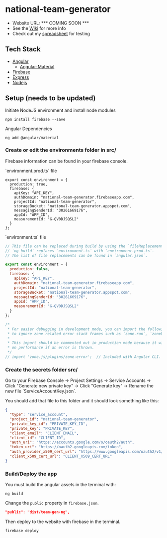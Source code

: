 # national-team-generator

* Website URL: *** COMING SOON ***
* See the [Wiki](https://github.com/maxkarnold/national-team-generator/wiki) for more info
* Check out my [spreadsheet](https://docs.google.com/spreadsheets/d/1iUR0P_v-qPOfyR1cX4iYIAwLiMCHIRPgRx9xRRmNdwc/edit?usp=sharing) for testing

## Tech Stack
* [Angular](https://angular.io/)
  * [Angular-Material](https://material.angular.io/)
* [Firebase](https://firebase.google.com/docs)
* [Express](https://expressjs.com/)
* [Nodejs](https://nodejs.org/en/)

## Setup (needs to be updated)
Initiate NodeJS environment and install node modules
<br>
```
npm install firebase --save
```
Angular Dependencies
```
ng add @angular/material
```
### Create or edit the environments folder in src/
<p>Firebase information can be found in your firebase console.</p>
<p>`environment.prod.ts` file</p>

```
export const environment = {
  production: true,
  firebase: {
    apiKey: "API_KEY",
    authDomain: "national-team-generator.firebaseapp.com",
    projectId: "national-team-generator",
    storageBucket: "national-team-generator.appspot.com",
    messagingSenderId: "30261669176",
    appId: "APP_ID",
    measurementId: "G-QV0DJSQSL2"
  }
};
```

<p>`environment.ts` file</p>

```javascript
// This file can be replaced during build by using the `fileReplacements` array.
// `ng build` replaces `environment.ts` with `environment.prod.ts`.
// The list of file replacements can be found in `angular.json`.

export const environment = {
  production: false,
  firebase: {
    apiKey: "API_KEY",
    authDomain: "national-team-generator.firebaseapp.com",
    projectId: "national-team-generator",
    storageBucket: "national-team-generator.appspot.com",
    messagingSenderId: "30261669176",
    appId: "APP_ID",
    measurementId: "G-QV0DJSQSL2"
  }
};

/*
 * For easier debugging in development mode, you can import the following file
 * to ignore zone related error stack frames such as `zone.run`, `zoneDelegate.invokeTask`.
 *
 * This import should be commented out in production mode because it will have a negative impact
 * on performance if an error is thrown.
 */
// import 'zone.js/plugins/zone-error';  // Included with Angular CLI.

```

### Create the secrets folder src/
<p>Go to your Firebase Console -> Project Settings -> Service Accounts -> Click "Generate new private key" -> Click "Generate key" -> Rename the new file `ServiceAccountKey.json`.</p>
<p>You should add that file to this folder and it should look something like this:</p>

```json
{
  "type": "service_account",
  "project_id": "national-team-generator",
  "private_key_id": "PRIVATE_KEY_ID",
  "private_key": "PRIVATE_KEY",
  "client_email": "CLIENT_EMAIL",
  "client_id": "CLIENT_ID",
  "auth_uri": "https://accounts.google.com/o/oauth2/auth",
  "token_uri": "https://oauth2.googleapis.com/token",
  "auth_provider_x509_cert_url": "https://www.googleapis.com/oauth2/v1/certs",
  "client_x509_cert_url": "CLIENT_X509_CERT_URL"
}
```

### Build/Deploy the app
You must build the angular assets in the terminal with:

```
ng build
```

Change the `public` property in `firebase.json`.


```json
"public": "dist/team-gen-ng",
```

Then deploy to the website with firebase in the terminal.

```
firebase deploy
```
